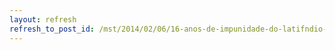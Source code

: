 ```yaml
---
layout: refresh
refresh_to_post_id: /mst/2014/02/06/16-anos-de-impunidade-do-latifndio-no-paran
---
```

